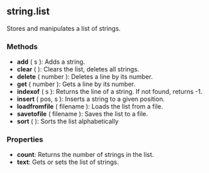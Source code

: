 ## string.list

Stores and manipulates a list of strings.

### Methods

* **add** ( s ): Adds a string.
* **clear** ( ): Clears the list, deletes all strings.
* **delete** ( number ): Deletes a line by its number.
* **get** ( number ): Gets a line by its number.
* **indexof** ( s ): Returns the line of a string. If not found, returns -1.
* **insert** ( pos, s ): Inserts a string to a given position.
* **loadfromfile** ( filename ): Loads the list from a file.
* **savetofile** ( filename ): Saves the list to a file.
* **sort** ( ): Sorts the list alphabetically

### Properties

* **count**: Returns the number of strings in the list.
* **text**: Gets or sets the list of strings.